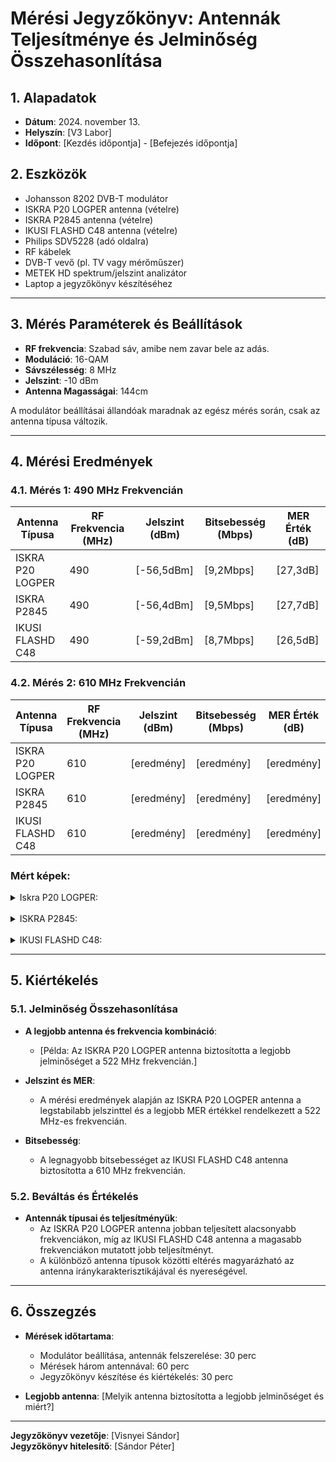 # Mérési Jegyzőkönyv: Antennák Teljesítménye és Jelminőség Összehasonlítása

## 1. Alapadatok

- **Dátum**: 2024. november 13.
- **Helyszín**: [V3 Labor]
- **Időpont**: [Kezdés időpontja] - [Befejezés időpontja]

## 2. Eszközök

- Johansson 8202 DVB-T modulátor
- ISKRA P20 LOGPER antenna (vételre)
- ISKRA P2845 antenna (vételre)
- IKUSI FLASHD C48 antenna (vételre)
- Philips SDV5228 (adó oldalra)
- RF kábelek
- DVB-T vevő (pl. TV vagy mérőműszer)
- METEK HD spektrum/jelszint analizátor
- Laptop a jegyzőkönyv készítéséhez

---

## 3. Mérés Paraméterek és Beállítások

- **RF frekvencia**: Szabad sáv, amibe nem zavar bele az adás.
- **Moduláció**: 16-QAM
- **Sávszélesség**: 8 MHz
- **Jelszint**: -10 dBm
- **Antenna Magasságai**: 144cm 
   
A modulátor beállításai állandóak maradnak az egész mérés során, csak az antenna típusa változik.

---

## 4. Mérési Eredmények

### 4.1. Mérés 1: 490 MHz Frekvencián

| **Antenna Típusa**     | **RF Frekvencia (MHz)** | **Jelszint (dBm)** | **Bitsebesség (Mbps)** | **MER Érték (dB)** |
|------------------------|-------------------------|---------------------|------------------------|--------------------|
| ISKRA P20 LOGPER       | 490                     | [-56,5dBm]          | [9,2Mbps]              | [27,3dB]           |
| ISKRA P2845            | 490                     | [-56,4dBm]          | [9,5Mbps]              | [27,7dB]           |
| IKUSI FLASHD C48       | 490                     | [-59,2dBm]          | [8,7Mbps]              | [26,5dB]           |

### 4.2. Mérés 2: 610 MHz Frekvencián

| **Antenna Típusa**     | **RF Frekvencia (MHz)** | **Jelszint (dBm)** | **Bitsebesség (Mbps)** | **MER Érték (dB)** |
|------------------------|-------------------------|---------------------|------------------------|--------------------|
| ISKRA P20 LOGPER       | 610                     | [eredmény]          | [eredmény]             | [eredmény]         |
| ISKRA P2845            | 610                     | [eredmény]          | [eredmény]             | [eredmény]         |
| IKUSI FLASHD C48       | 610                     | [eredmény]          | [eredmény]             | [eredmény]         |

### Mért képek:

<details>
    <summary>Iskra P20 LOGPER:</summary>
    Kép: 490 MHz  
    ![Iskra P20 LOGPER](https://raw.githubusercontent.com/1SzatmariAndras6/TAVKOZLES2/refs/heads/main/its_snapshot_0005.bmp)
</details>

<br>

<details>
    <summary>ISKRA P2845:</summary>
    2. kép: 490 MHz  
    ![Antenna teljesítmény vs. jelszint/its_snapshot_0001.bmp)
</details>

<br>

<details>
    <summary>IKUSI FLASHD C48:</summary>
    Kép: 490 MHz  
    ![IKUSI FLASHD C48](https://github.com/1SzatmariAndras6/TAVKOZLES2/blob/main/JEGYZOKONYV/03.%20Antenna%20teljesítmény%20vs.%20jelszint/its_snapshot_0003.bmp)
</details>

---

## 5. Kiértékelés

### 5.1. Jelminőség Összehasonlítása

- **A legjobb antenna és frekvencia kombináció**:
  - [Példa: Az ISKRA P20 LOGPER antenna biztosította a legjobb jelminőséget a 522 MHz frekvencián.]
  
- **Jelszint és MER**:
  - A mérési eredmények alapján az ISKRA P20 LOGPER antenna a legstabilabb jelszinttel és a legjobb MER értékkel rendelkezett a 522 MHz-es frekvencián.
  
- **Bitsebesség**:
  - A legnagyobb bitsebességet az IKUSI FLASHD C48 antenna biztosította a 610 MHz frekvencián.

### 5.2. Beváltás és Értékelés

- **Antennák típusai és teljesítményük**:
  - Az ISKRA P20 LOGPER antenna jobban teljesített alacsonyabb frekvenciákon, míg az IKUSI FLASHD C48 antenna a magasabb frekvenciákon mutatott jobb teljesítményt.
  - A különböző antenna típusok közötti eltérés magyarázható az antenna iránykarakterisztikájával és nyereségével.

---

## 6. Összegzés

- **Mérések időtartama**:
  - Modulátor beállítása, antennák felszerelése: 30 perc
  - Mérések három antennával: 60 perc
  - Jegyzőkönyv készítése és kiértékelés: 30 perc

- **Legjobb antenna**: [Melyik antenna biztosította a legjobb jelminőséget és miért?]

---

**Jegyzőkönyv vezetője**: [Visnyei Sándor]  
**Jegyzőkönyv hitelesítő**: [Sándor Péter]

